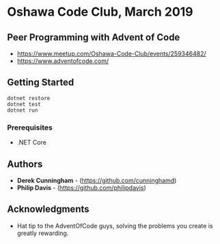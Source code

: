 # Oshawa Code Club, March 2019

## Peer Programming with Advent of Code

* https://www.meetup.com/Oshawa-Code-Club/events/259346482/
* https://www.adventofcode.com/

## Getting Started

```
dotnet restore
dotnet test
dotnet run
```

### Prerequisites

* .NET Core

## Authors

* **Derek Cunningham** - (https://github.com/cunninghamd)
* **Philip Davis** - (https://github.com/philipdavis)

## Acknowledgments

* Hat tip to the AdventOfCode guys, solving the problems you create is greatly rewarding.
